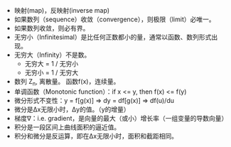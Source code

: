 * 映射(map)，反映射(inverse map)
* 如果数列（sequence）收敛（convergence），则极限（limit）必唯一。
* 如果数列收敛，则必有界。
* 无穷小（Infinitesimal）是比任何正数都小的量，通常以函数、数列形式出现。
* 无穷大（Infinity）不是数。
	* 无穷大 = 1 / 无穷小
	* 无穷小 = 1 / 无穷大
* 数列 Z<sub>n</sub>, 离散量。 函数f(x)，连续量。
* 单调函数（Monotonic function）：if x <= y, then f(x) <= f(y)
* 微分形式不变性：y = f[g(x)]  => dy = df[g(x)] => df(u)/du
* 微分是Δx无限小时，Δy的值。（y的增量）
* 梯度ᐁ：i.e. gradient，是向量的最大（或小）增长率（一组变量的导数向量）
* 积分是一段区间上曲线面积的逼近值。
* 积分和微分是反运算，即在Δx无限小时，面积和截距相同。
